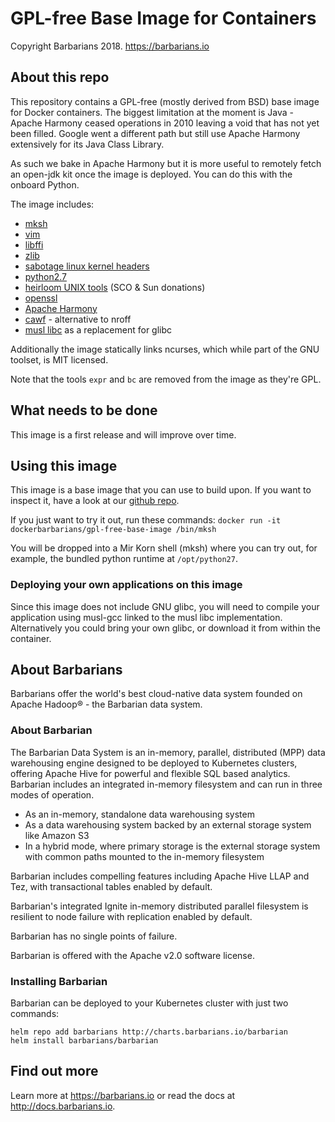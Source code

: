 # GPL-free Base Image for Containers

Copyright Barbarians 2018. https://barbarians.io

## About this repo

This repository contains a GPL-free (mostly derived from BSD) base image for Docker containers. The biggest limitation at the moment is Java - Apache Harmony ceased operations in 2010 leaving a void that has not yet been filled. Google went a different path but still use Apache Harmony extensively for its Java Class Library.

As such we bake in Apache Harmony but it is more useful to remotely fetch an open-jdk kit once the image is deployed. You can do this with the onboard Python.

The image includes:

* [mksh](http://www.mirbsd.org/mksh.htm)
* [vim](https://www.vim.org/)
* [libffi](https://sourceware.org/libffi/)
* [zlib](https://zlib.net)
* [sabotage linux kernel headers](https://github.com/sabotage-linux/kernel-headers)
* [python2.7](https://www.python.org/download/releases/2.7/)
* [heirloom UNIX tools](http://heirloom.sourceforge.net/tools.html) (SCO & Sun donations)
* [openssl](https://www.openssl.org/)
* [Apache Harmony](https://harmony.apache.org/)
* [cawf](https://www.unix.com/man-page/minix/1/cawf/) - alternative to nroff
* [musl libc](https://www.musl-libc.org/) as a replacement for glibc 

Additionally the image statically links ncurses, which while part of the GNU toolset, is MIT licensed.

Note that the tools ```expr``` and ```bc``` are removed from the image as they're GPL.

## What needs to be done

This image is a first release and will improve over time.

## Using this image

This image is a base image that you can use to build upon. If you want to inspect it, have a look at our [github repo](https://github.com/go-barbarians/gpl-free-basebuild).

If you just want to try it out, run these commands:
```docker run -it dockerbarbarians/gpl-free-base-image /bin/mksh```

You will be dropped into a Mir Korn shell (mksh) where you can try out, for example, the bundled python runtime at ```/opt/python27```.

### Deploying your own applications on this image

Since this image does not include GNU glibc, you will need to compile your application using musl-gcc linked to the musl libc implementation. Alternatively you could bring your own glibc, or download it from within the container.

## About Barbarians

Barbarians offer the world's best cloud-native data system founded on Apache Hadoop® - the Barbarian data system.

### About Barbarian
The Barbarian Data System is an in-memory, parallel, distributed (MPP) data warehousing engine designed to be deployed to Kubernetes clusters, offering Apache Hive for powerful and flexible SQL based analytics. Barbarian includes an integrated in-memory filesystem and can run in three modes of operation.

* As an in-memory, standalone data warehousing system
* As a data warehousing system backed by an external storage system like Amazon S3
* In a hybrid mode, where primary storage is the external storage system with common paths mounted to the in-memory filesystem

Barbarian includes compelling features including Apache Hive LLAP and Tez, with transactional tables enabled by default.

Barbarian's integrated Ignite in-memory distributed parallel filesystem is resilient to node failure with replication enabled by default.

Barbarian has no single points of failure.

Barbarian is offered with the Apache v2.0 software license.

### Installing Barbarian
Barbarian can be deployed to your Kubernetes cluster with just two commands:

```
helm repo add barbarians http://charts.barbarians.io/barbarian
helm install barbarians/barbarian
```

## Find out more
Learn more at https://barbarians.io or read the docs at http://docs.barbarians.io.
